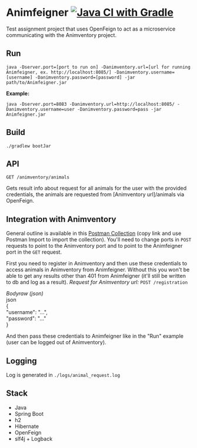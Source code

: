 # Animfeigner [![Java CI with Gradle](https://github.com/vikhani/Animfeigner/actions/workflows/gradle.yml/badge.svg?branch=master)](https://github.com/vikhani/Animfeigner/actions/workflows/gradle.yml)
Test assignment project that uses OpenFeign to act as a microservice communicating with the Animventory project.

## Run
`java -Dserver.port=[port to run on] -Danimventory.url=[url for running Animfeigner, ex. http://localhost:8085/] -Danimventory.username=[username] -Danimventory.password=[password] -jar path/to/Animfeigner.jar`

**Example:**

`java -Dserver.port=8083 -Danimventory.url=http://localhost:8085/ -Danimventory.username=user -Danimventory.password=pass -jar Animfeigner.jar`

## Build
`./gradlew bootJar`

## API
`GET /animventory/animals`

Gets result info about request for all animals for the user with the provided credentials, the animals are requested from [Animventory url]/animals via OpenFeign.

## Integration with Animventory
General outline is available in this [Postman Collection](https://www.getpostman.com/collections/b9c229bd07a0388b008b) (copy link and use Postman Import to import the collection). You'll need to change ports in `POST` requests to point to the Animventory port and to point to the Animfeigner port in the `GET` request.

First you need to register in Animventory and then use these credentials to access animals in Animventory from Animfeigner. Without this you won't be able to get any results other than 401 from Animfeigner (it'll still be written to db and log as a result).
*Request for Animventory url:*
`POST /registration`

*Bodyraw (json)*  
json  
{  
  "username": "...",  
  "password": "..."  
}

And then pass these credentials to Animfeigner like in the "Run" example (user can be logged out of Animventory).

## Logging
Log is generated in `./logs/animal_request.log`

## Stack
- Java
- Spring Boot
- h2
- Hibernate
- OpenFeign
- slf4j + Logback
